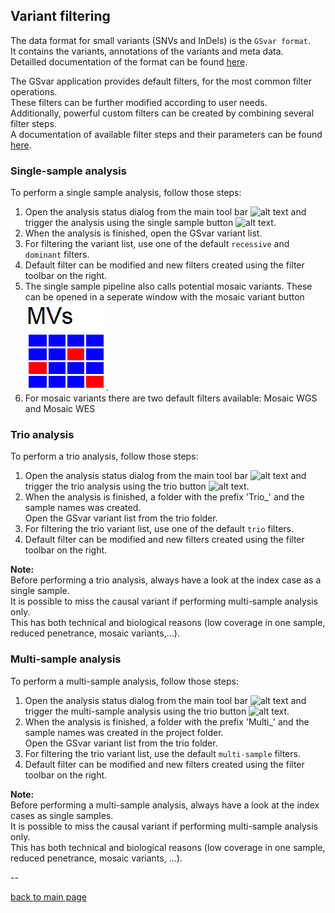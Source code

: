 ## Variant filtering

The data format for small variants (SNVs and InDels) is the `GSvar format`.  
It contains the variants, annotations of the variants and meta data.  
Detailled documentation of the format can be found [here](gsvar_format.md).  

The GSvar application provides default filters, for the most common filter operations.  
These filters can be further modified according to user needs.  
Additionally, powerful custom filters can be created by combining several filter steps.  
A documentation of available filter steps and their parameters can be found [here](https://github.com/imgag/ngs-bits/blob/master/doc/tools/VariantFilterAnnotations.md).

### Single-sample analysis

To perform a single sample analysis, follow those steps:

1. Open the analysis status dialog from the main tool bar ![alt text](analysis_status.png) and trigger the analysis using the single sample button ![alt text](single_sample.png).
2. When the analysis is finished, open the GSvar variant list.
3. For filtering the variant list, use one of the default `recessive` and `dominant` filters.
4. Default filter can be modified and new filters created using the filter toolbar on the right.
5. The single sample pipeline also calls potential mosaic variants. These can be opened in a seperate window with the mosaic variant button ![alt text](MosaicVariant.png).
6. For mosaic variants there are two default filters available: Mosaic WGS and Mosaic WES

### Trio analysis

To perform a trio analysis, follow those steps:

1. Open the analysis status dialog from the main tool bar ![alt text](analysis_status.png) and trigger the trio analysis using the trio button ![alt text](trio.png).  
2. When the analysis is finished, a folder with the prefix 'Trio_' and the sample names was created.  
Open the GSvar variant list from the trio folder.
3. For filtering the trio variant list, use one of the default `trio` filters.
4. Default filter can be modified and new filters created using the filter toolbar on the right.

**Note:**  
Before performing a trio analysis, always have a look at the index case as a single sample.  
It is possible to miss the causal variant if performing multi-sample analysis only.  
This has both technical and biological reasons (low coverage in one sample, reduced penetrance, mosaic variants,...).


### Multi-sample analysis

To perform a multi-sample analysis, follow those steps:

1. Open the analysis status dialog from the main tool bar ![alt text](analysis_status.png) and trigger the multi-sample analysis using the trio button ![alt text](multi.png).  
2. When the analysis is finished, a folder with the prefix 'Multi_' and the sample names was created in the project folder.  
Open the GSvar variant list from the trio folder.
3. For filtering the trio variant list, use the default `multi-sample` filters.
4. Default filter can be modified and new filters created using the filter toolbar on the right.

**Note:**  
Before performing a multi-sample analysis, always have a look at the index cases as single samples.  
It is possible to miss the causal variant if performing multi-sample analysis only.  
This has both technical and biological reasons (low coverage in one sample, reduced penetrance, mosaic variants, ...).

--

[back to main page](index.md)
